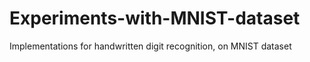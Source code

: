 # Experiments-with-MNIST-dataset
Implementations for handwritten digit recognition, on MNIST dataset
